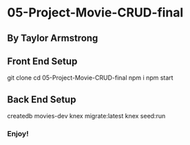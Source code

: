 <h1>05-Project-Movie-CRUD-final</h1>
<h2>By Taylor Armstrong</h2>


<h2>Front End Setup</h2>
git clone 
cd 05-Project-Movie-CRUD-final
npm i
npm start

<h2>Back End Setup</h2>
createdb movies-dev
knex migrate:latest
knex seed:run

<h3>Enjoy!</h3>
